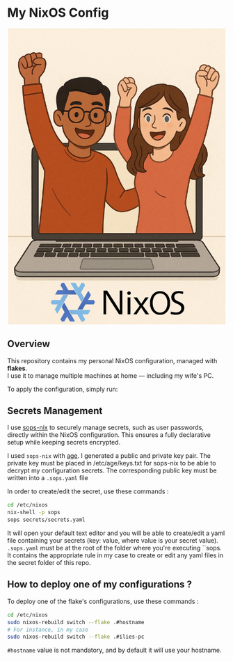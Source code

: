 # My NixOS Config

<p align="center">
  <img src="./nixos-config.png" alt="NixOS Config" width="500"/>
</p>

## Overview

This repository contains my personal NixOS configuration, managed with **flakes**.  
I use it to manage multiple machines at home — including my wife's PC.

To apply the configuration, simply run:

## Secrets Management

I use [sops-nix](https://github.com/Mic92/sops-nix) to securely manage secrets, such as user passwords, directly within the NixOS configuration.
This ensures a fully declarative setup while keeping secrets encrypted.

I used `sops-nix` with [age](https://github.com/FiloSottile/age). I generated a public and private key pair. 
The private key must be placed in /etc/age/keys.txt for sops-nix to be able to decrypt my configuration secrets.
The corresponding public key must be written into a `.sops.yaml` file

In order to create/edit the secret, use these commands :

```bash
cd /etc/nixos
nix-shell -p sops
sops secrets/secrets.yaml 
```

It will open your default text editor and you will be able to create/edit a yaml file containing your secrets (key: value, where value is your secret value). `.sops.yaml` must be at the root of the folder where you're executing ``sops. It contains the appropriate rule in my case to create or edit any yaml files in the secret folder of this repo. 


## How to deploy one of my configurations ? 

To deploy one of the flake's configurations, use these commands :
```bash
cd /etc/nixos
sudo nixos-rebuild switch --flake .#hostname
# For instance, in my case
sudo nixos-rebuild switch --flake .#ilies-pc
```

`#hostname` value is not mandatory, and by default it will use your hostname.


 

